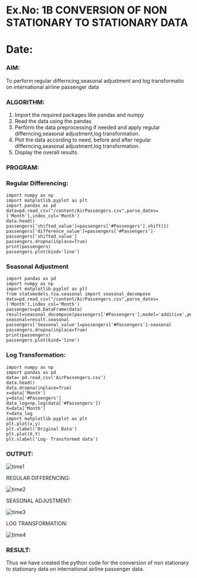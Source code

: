# Ex.No: 1B                     CONVERSION OF NON STATIONARY TO STATIONARY DATA
# Date: 

### AIM:
To perform regular differncing,seasonal adjustment and log transformatio on international airline passenger data
### ALGORITHM:
1. Import the required packages like pandas and numpy
2. Read the data using the pandas
3. Perform the data preprocessing if needed and apply regular differncing,seasonal adjustment,log transformation.
4. Plot the data according to need, before and after regular differncing,seasonal adjustment,log transformation.
5. Display the overall results.
### PROGRAM:
###  Regular Differencing:
```
import numpy as np
import matplotlib.pyplot as plt
import pandas as pd
data=pd.read_csv("/content/AirPassengers.csv",parse_dates=['Month'],index_col='Month')
data.head()
passengers['shifted_value']=passengers['#Passengers'].shift(1)
passengers['difference_value']=passengers['#Passengers']-passengers['shifted_value']
passengers.dropna(inplace=True)
print(passengers)
passengers.plot(kind='line')
```
### Seasonal Adjustment
```
import pandas as pd
import numpy as np
import matplotlib.pyplot as plt
from statsmodels.tsa.seasonal import seasonal_decompose
data=pd.read_csv("/content/AirPassengers.csv",parse_dates=['Month'],index_col='Month')
passengers=pd.DataFrame(data)
result=seasonal_decompose(passengers['#Passengers'],model='additive',period=1)
seasonal=result.seasonal
passengers['Seasonal_value']=passengers['#Passengers']-seasonal
passengers.dropna(inplace=True)
print(passengers)
passengers.plot(kind='line')
```
### Log Transformation:
```
import numpy as np
import pandas as pd
data= pd.read_csv('AirPassengers.csv')
data.head()
data.dropna(inplace=True)
x=data['Month']
y=data['#Passengers']
data_log=np.log(data['#Passengers'])
X=data['Month']
Y=data_log
import matplotlib.pyplot as plt
plt.plot(x,y)
plt.xlabel('Original Data')
plt.plot(X,Y)
plt.xlabel('Log- Transformed data')
```
### OUTPUT:
![time1](https://github.com/Vishwarathinam/TSA_EXP1B/assets/95266350/97089677-5407-4094-8490-77622071d216)


REGULAR DIFFERENCING:

![time2](https://github.com/Vishwarathinam/TSA_EXP1B/assets/95266350/6855ac4a-c7c8-4967-ab63-201ced757dd4)


SEASONAL ADJUSTMENT:

![time3](https://github.com/Vishwarathinam/TSA_EXP1B/assets/95266350/ffaec379-ff31-475c-a83c-8463475df1ce)


LOG TRANSFORMATION:

![time4](https://github.com/Vishwarathinam/TSA_EXP1B/assets/95266350/88900685-cdc9-4f8b-aa8e-4bbc8aa7bf0c)



### RESULT:
Thus we have created the python code for the conversion of non stationary to stationary data on international airline passenger
data.
